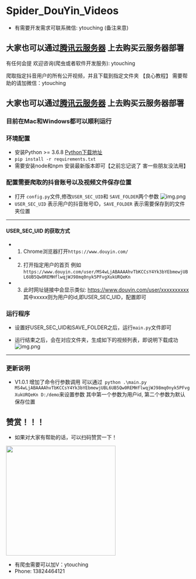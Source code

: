 # Spider_DouYin_Videos

* 有需要开发需求可联系微信: ytouching (备注来意)

大家也可以通过[腾讯云服务器](https://curl.qcloud.com/tTuWmDCs) 上去购买云服务器部署
---
有任何会提 欢迎咨询(爬虫或者软件开发服务): ytouching

爬取指定抖音用户的所有公开视频，并且下载到指定文件夹 【良心教程】
需要帮助的请加微信：ytouching 

大家也可以通过[腾讯云服务器](https://curl.qcloud.com/tTuWmDCs) 上去购买云服务器部署
---
### 目前在Mac和Windows都可以顺利运行
### 环境配置

* 安装Python >= 3.6.8  [Python下载地址](https://www.python.org/)
* ```pip install -r requirements.txt```
* 需要安装node和npm 安装最新版本即可【之前忘记说了 害一些朋友没法用】

### 配置需要爬取的抖音账号以及视频文件保存位置
* 打开 ```config.py```文件,修改```USER_SEC_UID```和 ```SAVE_FOLDER```两个参数
![img.png](images/img1.png)
* ```USER_SEC_UID``` 表示用户的抖音账号ID，```SAVE_FOLDER``` 表示需要保存到的文件夹位置
---
#### USER_SEC_UID 的获取方式
* 1. Chrome浏览器打开```https://www.douyin.com/```
* 2. 打开指定用户的首页 例如```https://www.douyin.com/user/MS4wLjABAAAAhvTbKCCsY4Yk3bYEbmewjUBL6UB5Qw0REMHflwqjWJ98mq0nyk5PFvgXukURQeKn```
* 3. 此时网址链接中会显示类似: https://www.douyin.com/user/xxxxxxxxxx  其中xxxxx则为用户的id,即USER_SEC_UID，配置即可

### 运行程序
* 设置好USER_SEC_UID和SAVE_FOLDER之后，运行```main.py```文件即可

* 运行结束之后，会在对应文件夹，生成如下的视频列表，即说明下载成功
![img.png](images/img.png)

---

### 更新说明
* V1.0.1
增加了命令行参数调用
可以通过``` python .\main.py  MS4wLjABAAAAhvTbKCCsY4Yk3bYEbmewjUBL6UB5Qw0REMHflwqjWJ98mq0nyk5PFvgXukURQeKn D:/demo```来设置参数
其中第一个参数为用户id, 第二个参数为默认保存位置


## 赞赏！！！
* 如果对大家有帮助的话，可以扫码赞赏一下！
<img src="https://ytouch-1258011219.cos.ap-nanjing.myqcloud.com/wechat_shoukuan.jpg" width = "300" height = "300"  />

* 有爬虫需要可以加V：ytouching
* Phone: 13824464121
